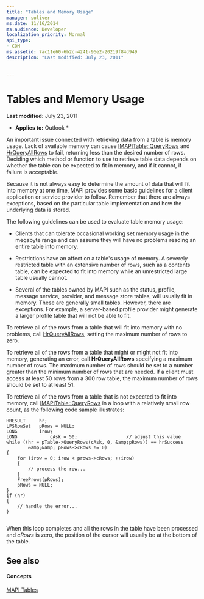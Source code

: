```yaml
---
title: "Tables and Memory Usage"
manager: soliver
ms.date: 11/16/2014
ms.audience: Developer
localization_priority: Normal
api_type:
- COM
ms.assetid: 7ac11e60-6b2c-4241-96e2-20219f84d949
description: "Last modified: July 23, 2011"
 
 
---
```


# Tables and Memory Usage

 **Last modified:** July 23, 2011 
  
 * **Applies to:** Outlook * 
  
An important issue connected with retrieving data from a table is memory usage. Lack of available memory can cause [IMAPITable::QueryRows](imapitable-queryrows.md) and [HrQueryAllRows](hrqueryallrows.md) to fail, returning less than the desired number of rows. Deciding which method or function to use to retrieve table data depends on whether the table can be expected to fit in memory, and if it cannot, if failure is acceptable. 
  
Because it is not always easy to determine the amount of data that will fit into memory at one time, MAPI provides some basic guidelines for a client application or service provider to follow. Remember that there are always exceptions, based on the particular table implementation and how the underlying data is stored.
  
The following guidelines can be used to evaluate table memory usage:
  
- Clients that can tolerate occasional working set memory usage in the megabyte range and can assume they will have no problems reading an entire table into memory. 
    
- Restrictions have an affect on a table's usage of memory. A severely restricted table with an extensive number of rows, such as a contents table, can be expected to fit into memory while an unrestricted large table usually cannot. 
    
- Several of the tables owned by MAPI such as the status, profile, message service, provider, and message store tables, will usually fit in memory. These are generally small tables. However, there are exceptions. For example, a server-based profile provider might generate a larger profile table that will not be able to fit.
    
To retrieve all of the rows from a table that will fit into memory with no problems, call [HrQueryAllRows](hrqueryallrows.md), setting the maximum number of rows to zero.
  
To retrieve all of the rows from a table that might or might not fit into memory, generating an error, call **HrQueryAllRows** specifying a maximum number of rows. The maximum number of rows should be set to a number greater than the minimum number of rows that are needed. If a client must access at least 50 rows from a 300 row table, the maximum number of rows should be set to at least 51. 
  
To retrieve all of the rows from a table that is not expected to fit into memory, call [IMAPITable::QueryRows](imapitable-queryrows.md) in a loop with a relatively small row count, as the following code sample illustrates: 
  
```
HRESULT     hr;
LPSRowSet   pRows = NULL;
LONG        irow;
LONG            cAsk = 50;                  // adjust this value
while ((hr = pTable->QueryRows(cAsk, 0, &amp;pRows)) == hrSuccess
        &amp;&amp; pRows->cRows != 0)
{
    for (irow = 0; irow < prows->cRows; ++irow)
    {
        // process the row...
    }
    FreeProws(pRows);
    pRows = NULL;
}
if (hr)
{
    // handle the error...
}
 
```

When this loop completes and all the rows in the table have been processed and  _cRows_ is zero, the position of the cursor will usually be at the bottom of the table. 
  
## See also

#### Concepts

[MAPI Tables](mapi-tables.md)

